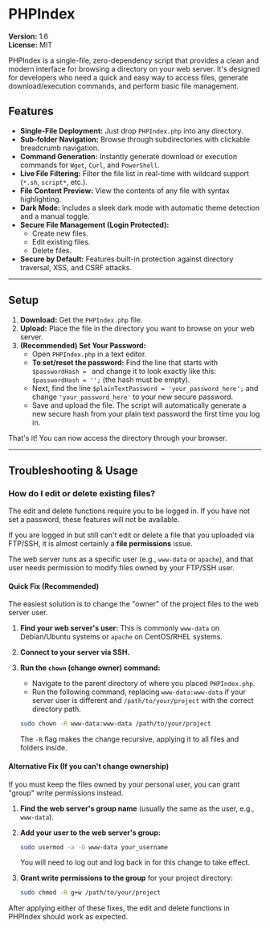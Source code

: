 # PHPIndex

**Version:** 1.6  
**License:** MIT

PHPIndex is a single-file, zero-dependency script that provides a clean and modern interface for browsing a directory on your web server. It's designed for developers who need a quick and easy way to access files, generate download/execution commands, and perform basic file management.



## Features

- **Single-File Deployment:** Just drop `PHPIndex.php` into any directory.
- **Sub-folder Navigation:** Browse through subdirectories with clickable breadcrumb navigation.
- **Command Generation:** Instantly generate download or execution commands for `Wget`, `Curl`, and `PowerShell`.
- **Live File Filtering:** Filter the file list in real-time with wildcard support (`*.sh`, `script*`, etc.).
- **File Content Preview:** View the contents of any file with syntax highlighting.
- **Dark Mode:** Includes a sleek dark mode with automatic theme detection and a manual toggle.
- **Secure File Management (Login Protected):**
    - Create new files.
    - Edit existing files.
    - Delete files.
- **Secure by Default:** Features built-in protection against directory traversal, XSS, and CSRF attacks.

---

## Setup

1.  **Download:** Get the `PHPIndex.php` file.
2.  **Upload:** Place the file in the directory you want to browse on your web server.
3.  **(Recommended) Set Your Password:**
    - Open `PHPIndex.php` in a text editor.
    - **To set/reset the password:** Find the line that starts with `$passwordHash = ` and change it to look exactly like this: `$passwordHash = '';` (the hash must be empty).
    - Next, find the line `$plainTextPassword = 'your_password_here';` and change `'your_password_here'` to your new secure password.
    - Save and upload the file. The script will automatically generate a new secure hash from your plain text password the first time you log in.

That's it! You can now access the directory through your browser.

---

## Troubleshooting & Usage

### How do I edit or delete existing files?

The edit and delete functions require you to be logged in. If you have not set a password, these features will not be available.

If you are logged in but still can't edit or delete a file that you uploaded via FTP/SSH, it is almost certainly a **file permissions** issue.

The web server runs as a specific user (e.g., `www-data` or `apache`), and that user needs permission to modify files owned by your FTP/SSH user.

#### Quick Fix (Recommended)

The easiest solution is to change the "owner" of the project files to the web server user.

1.  **Find your web server's user:** This is commonly `www-data` on Debian/Ubuntu systems or `apache` on CentOS/RHEL systems.
2.  **Connect to your server via SSH.**
3.  **Run the `chown` (change owner) command:**
    - Navigate to the parent directory of where you placed `PHPIndex.php`.
    - Run the following command, replacing `www-data:www-data` if your server user is different and `/path/to/your/project` with the correct directory path.

    ```bash
    sudo chown -R www-data:www-data /path/to/your/project
    ```
    The `-R` flag makes the change recursive, applying it to all files and folders inside.

#### Alternative Fix (If you can't change ownership)

If you must keep the files owned by your personal user, you can grant "group" write permissions instead.

1.  **Find the web server's group name** (usually the same as the user, e.g., `www-data`).
2.  **Add your user to the web server's group:**

    ```bash
    sudo usermod -a -G www-data your_username
    ```
    You will need to log out and log back in for this change to take effect.
3.  **Grant write permissions to the group** for your project directory:
    ```bash
    sudo chmod -R g+w /path/to/your/project
    ```

After applying either of these fixes, the edit and delete functions in PHPIndex should work as expected.
